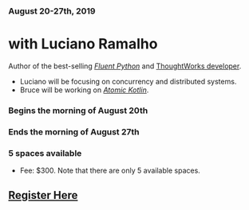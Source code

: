 ### August 20-27th, 2019

with Luciano Ramalho
====================

Author of the best-selling <a href="http://shop.oreilly.com/product/0636920032519.do"
target="_blank" rel="noopener noreferrer"><i>Fluent Python</i></a> and
<a href="https://www.thoughtworks.com/profiles/luciano-ramalho"
target="_blank" rel="noopener noreferrer">ThoughtWorks developer</a>.

- Luciano will be focusing on concurrency and distributed systems.
- Bruce will be working on <a href="https://www.atomickotlin.com/"
target="_blank" rel="noopener noreferrer"><i>Atomic Kotlin</i></a>.

### Begins the morning of August 20th
### Ends the morning of August 27th
### 5 spaces available

- Fee: $300. Note that there are only 5 available spaces.

## <a href="https://link.waveapps.com/9qsqy4-zg9d2n" target="_blank" rel="noopener noreferrer">Register Here</a>
